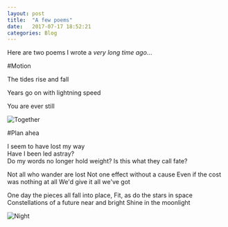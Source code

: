 ```yaml
---
layout: post
title:  "A few poems"
date:   2017-07-17 18:52:21
categories: Blog
---
```


Here are two poems I wrote a *very long time ago*...

#Motion 

The tides rise and fall

Years go on with lightning speed

You are ever still

![Together](http://www.learnnc.org/lp/media/collections/freeman/bali/1024/bali_009.jpg)

#Plan ahea

  I seem to have lost my way  
  Have I been led astray?  
  Do my words no longer hold weight?
  Is this what they call fate?


  Not all who wander are lost
  Not one effect without a cause
  Even if the cost was nothing at all
  We'd give it all we've got

  
  One day the pieces all fall into place,
  Fit, as do the stars in space
  Constellations of a future near and bright
  Shine in the moonlight

![Night](http://www.fullredneck.com/wp-content/uploads/2016/04/Best-Country-Songs-About-Stars-in-the-Sky-768x432.png)

